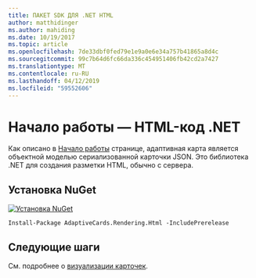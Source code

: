 ```yaml
---
title: ПАКЕТ SDK ДЛЯ .NET HTML
author: matthidinger
ms.author: mahiding
ms.date: 10/19/2017
ms.topic: article
ms.openlocfilehash: 7de33dbf0fed79e1e9a0e6e34a757b41865a8d4c
ms.sourcegitcommit: 99c7b64d6fc66da336c454951406fb42cd2a7427
ms.translationtype: MT
ms.contentlocale: ru-RU
ms.lasthandoff: 04/12/2019
ms.locfileid: "59552606"
---
```

# <a name="getting-started---net-html"></a>Начало работы — HTML-код .NET

Как описано в [Начало работы](../../../authoring-cards/getting-started.md) странице, адаптивная карта является объектной моделью сериализованной карточки JSON. Это библиотека .NET для создания разметки HTML, обычно с сервера.

## <a name="nuget-install"></a>Установка NuGet

[![Установка NuGet](https://img.shields.io/nuget/vpre/AdaptiveCards.Rendering.Html.svg)](https://www.nuget.org/packages/AdaptiveCards.Rendering.Html)

```console
Install-Package AdaptiveCards.Rendering.Html -IncludePrerelease
```

## <a name="next-steps"></a>Следующие шаги

См. подробнее о [визуализации карточек](render-a-card.md).